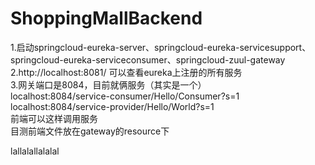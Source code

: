 # ShoppingMallBackend
1.启动springcloud-eureka-server、springcloud-eureka-servicesupport、springcloud-eureka-serviceconsumer、springcloud-zuul-gateway	<br/>
2.http://localhost:8081/   可以查看eureka上注册的所有服务	<br/>
3.网关端口是8084，目前就俩服务（其实是一个）<br/>
localhost:8084/service-consumer/Hello/Consumer?s=1<br/>
localhost:8084/service-provider/Hello/World?s=1<br/>
前端可以这样调用服务	<br/>
目测前端文件放在gateway的resource下



lallalallalalal
